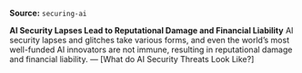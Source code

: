 **Source:** `securing-ai`

**AI Security Lapses Lead to Reputational Damage and Financial Liability**
AI security lapses and glitches take various forms, and even the world’s most well-funded AI innovators are not immune, resulting in reputational damage and financial liability. — [What do AI Security Threats Look Like?]
